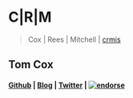 
# C|R|M

> Cox | Rees | Mitchell | [crmis](https://crm-is.herokuapp.com)

## Tom Cox
#### [Github](https://github.com/Koxzi95) | [Blog](http://koxzi.me) | [Twitter](https://twitter.com/Koxzi95) | [![endorse](https://api.coderwall.com/koxzi95/endorsecount.png)](https://coderwall.com/koxzi95)
